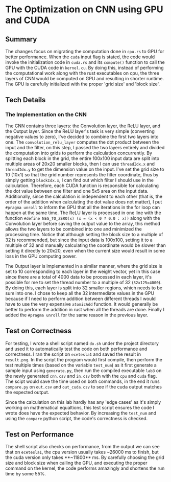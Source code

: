 # The Optimization on CNN using GPU and CUDA

## Summary

The changes focus on migrating the computation done in `cpu.rs` to GPU for better performance. When the `cuda` input flag is stated, the code would invoke the initialization code in `cuda.rs` and its `compute()` function to call the GPU with the CUDA code in `kernel.cu`. By doing this, instead of performing the computational work along with the rust executables on cpu, the three layers of CNN would be computed on GPU and resulting in shorter runtime. The GPU is carefully initialized with the proper 'grid size' and 'block size'.

## Tech Details

### The Implementation on the CNN

The CNN contains three layers: the Convolution layer, the ReLU layer, and the Output layer. Since the ReLU layer's task is very simple (converting negative values to zero), I've decided to combine the first two layers into one. The `convolution_relu_layer` computes the dot product between the input and the filter, on this step, I passed the two layers entirely and divided the computation into grids to perform the calculation concurrently. By splitting each block in the grid, the entire 100x100 input data are split into multiple areas of 20x20 smaller blocks, then I can use `threadIdx.x` and `threadIdx.y` to get the dimension value on the input. I've set the grid size to 10 (10x1) so that the grid number represents the filter coordinate, thus by simply getting `blockIdx.x`, I can find out which filter I should use in the calculation. Therefore, each CUDA function is responsible for calculating the dot value between one filter and one 5x5 area on the input data. Additionally, since the calculation is independent to each other (that is, the order of the addition when calculating the dot value does not matter), I put `#pragma unroll` to inform the GPU that all the iterations in the for loop can happen at the same time. The ReLU layer is processed in one line with the function `#define NEG_TO_ZERO(x) (x = (x < 0 ? 0.0 : x))` along with the Convolution layer before saving the output value to the array, this method allows the two layers to be combined into one and minimized the processing time. Notice that although setting the block size to a multiple of 32 is recommended, but since the input data is 100x100, setting it to a multiple of 32 and manually calculating the coordinate would be slower than setting it directly to 20x20, even when the current size would result in some loss in the GPU computing power.

The Output layer is implemented in a similar manner, where the grid size is set to 10 corresponding to each layer in the weight vector, yet in this case since there are a total of 4000 data to be processed in each layer, it's possible for me to set the thread number to a multiple of 32 (`32x125=4000`). By doing this, each layer is split into 32 smaller regions, which needs to be sum into one. I chose to keep all the 32 intermediate values in the GPU because if I need to perform addition between different threads I would have to use the very expensive `atomicAdd` function. It would generally be better to perform the addition in rust when all the threads are done. Finally I added the `#pragma unroll` for the same reason in the previous layer.

## Test on Correctness

For testing, I wrote a shell script named `do.sh` under the project directory and used it to automatically test the code on both performance and correctness. I ran the script on `ecetesla1` and saved the result in `result.png`. In the script the program would first compile, then perform the test multiple times (based on the variable `test_num`) as it first generate a sample input using `generate.py`, then run the compiled executable `lab3` on the newly generated `cnn.csv` and `in.csv` both with the `cpu` and `cuda` flag. The scipt would save the time used on both commands, in the end it runs `compare.py` on `out.csv` and `out_cuda.csv` to see if the cuda output matches the expected output.

Since the calculation on this lab hardly has any 'edge cases' as it's simply working on mathematical equaltions, this test script ensures the code I wrote does have the expected behavior. By increasing the `test_num` and using the `compare` python script, the code's correctness is checked.

## Test on Performance

The shell script also checks on performance, from the output we can see that on `ecetesla1`, the cpu version usually takes ~26000 ms to finish, but the cuda version only takes **~11800** ms. By carefully choosing the grid size and block size when calling the GPU, and executing the proper command on the kernel, the code performs amazingly and shortens the run time by some 55%.